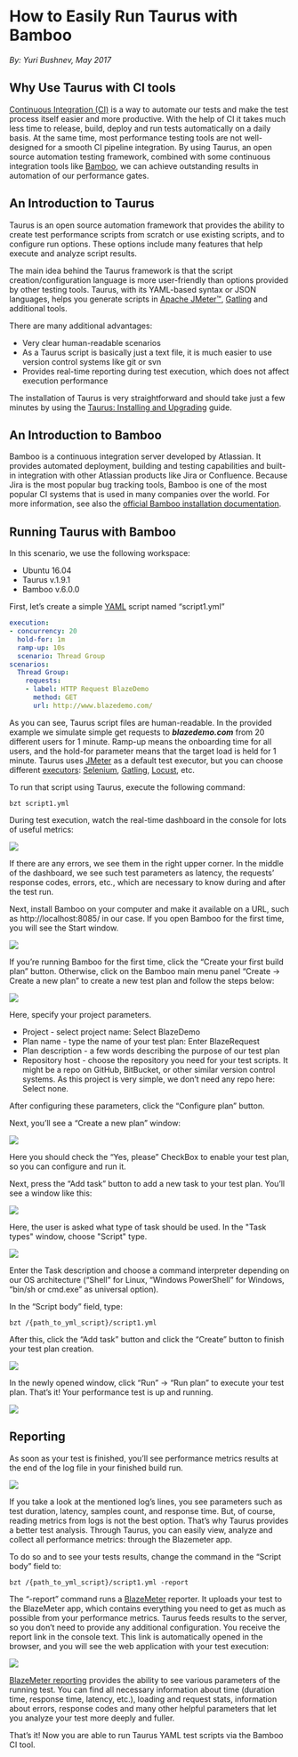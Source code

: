 # How to Easily Run Taurus with Bamboo

_By: Yuri Bushnev, May 2017_

## Why Use Taurus with CI tools

[Continuous Integration (CI\)](https://www.blazemeter.com/blog/jmeter-bamboo-continuous-testing-tutorial) is a way to automate our tests and make the test process itself easier and more productive. With the help of CI it takes much less time to release, build, deploy and run tests automatically on a daily basis. At the same time, most performance testing tools are not well-designed for a smooth CI pipeline integration. By using Taurus, an open source automation testing framework, combined with some continuous integration tools like [Bamboo](https://www.atlassian.com/software/bamboo), we can achieve outstanding results in automation of our performance gates. 

## An Introduction to Taurus

Taurus is an open source automation framework that provides the ability to create test performance scripts from scratch or use existing scripts, and to configure run options. These options include many features that help execute and analyze script results.

The main idea behind the Taurus framework is that the script creation/configuration language is more user-friendly than options provided by other testing tools. Taurus, with its YAML-based syntax or JSON languages, helps you generate scripts in [Apache JMeter™](https://jmeter.apache.org/), [Gatling](https://gatling.io/) and additional tools.

There are many additional advantages: 
- Very clear human-readable scenarios 
- As a Taurus script is basically just a text file, it is much easier to use version control systems like git or svn
- Provides real-time reporting during test execution, which does not affect execution performance

The installation of Taurus is very straightforward and should take just a few minutes by using the [Taurus: Installing and Upgrading](/install/Installation/) guide. 

## An Introduction to Bamboo

Bamboo is a continuous integration server developed by Atlassian. It provides automated deployment, building and testing capabilities and built-in integration with other Atlassian products like Jira or Confluence. Because Jira is the most popular bug tracking tools, Bamboo is one of the most popular CI systems that is used in many companies over the world. For more information, see also the [official Bamboo installation documentation](https://confluence.atlassian.com/bamboo/installing-bamboo-on-linux-289276792.html).

## Running Taurus with Bamboo

In this scenario, we use the following workspace:
- Ubuntu 16.04
- Taurus v.1.9.1 
- Bamboo v.6.0.0

First, let’s create a simple [YAML](/docs/YAMLTutorial/?utm_source=taurus&&utm_medium=KB&utm_campaign=taurus-bamboo) script named “script1.yml”

```yaml
execution:
- concurrency: 20
  hold-for: 1m
  ramp-up: 10s
  scenario: Thread Group
scenarios:
  Thread Group:
    requests:
    - label: HTTP Request BlazeDemo
      method: GET
      url: http://www.blazedemo.com/
```

As you can see, Taurus script files are human-readable. In the provided example we simulate simple get requests to _**blazedemo.com**_ from 20 different users for 1 minute. Ramp-up means the onboarding time for all users, and the hold-for parameter means that the target load is held for 1 minute. Taurus uses [JMeter](https://www.blazemeter.com/jmeter-load-testing?utm_source=taurus&&utm_medium=KB&utm_campaign=taurus-bamboo) as a default test executor, but you can choose different [executors](/docs/ExecutionSettings/?utm_source=taurus&&utm_medium=KB&utm_campaign=taurus-bamboo): [Selenium](/docs/Selenium/?utm_source=taurus&&utm_medium=KB&utm_campaign=taurus-bamboo), [Gatling](/docs/Gatling/?utm_source=taurus&&utm_medium=KB&utm_campaign=taurus-bamboo), [Locust](/docs/Locust/?utm_source=taurus&&utm_medium=KB&utm_campaign=taurus-bamboo), etc.

To run that script using Taurus, execute the following command:

```
bzt script1.yml
```

During test execution, watch the real-time dashboard in the console for lots of useful metrics:

![](bamboo1.png)

If there are any errors, we see them in the right upper corner. In the middle of the dashboard, we see such test parameters as latency, the requests’ response codes, errors, etc., which are necessary to know during and after the test run.

Next, install Bamboo on your computer and make it available on a URL, such as http://localhost:8085/ in our case. If you open Bamboo for the first time, you will see the Start window.

![](bamboo2.png)

If you’re running Bamboo for the first time, click the “Create your first build plan” button. Otherwise, click on the Bamboo main menu panel  “Create -> Create a new plan” to create a new test plan and follow the steps below:

![](bamboo3.png)

Here, specify your project parameters.

- Project - select project name: Select BlazeDemo
- Plan name - type the name of your test plan: Enter BlazeRequest
- Plan description - a few words describing the purpose of our test plan
- Repository host - choose the repository you need for your test scripts. It might be a repo on GitHub, BitBucket, or other similar version control systems. As this project is very simple, we don’t need any repo here: Select none. 

After configuring these parameters, click the “Configure plan” button.

Next, you’ll see a “Create a new plan” window:

![](bamboo4.png)

Here you should check the “Yes, please” CheckBox to enable your test plan, so you can configure and run it.

Next, press the “Add task” button to add a new task to your test plan. You’ll see a window like this:

![](bamboo5.png)

Here, the user is asked what type of task should be used. In the "Task types" window, choose "Script" type.

![](bamboo6.png)

Enter the Task description and choose a command interpreter depending on our OS architecture (“Shell” for Linux, “Windows PowerShell” for Windows, “bin/sh or cmd.exe” as universal option).

In the “Script body” field, type:

```
bzt /{path_to_yml_script}/script1.yml
```
  
After this, click the “Add task” button and click the “Create” button to finish your test plan creation. 

![](bamboo7.png)

In the newly opened window, click “Run” -> “Run plan” to execute your test plan. That’s it! Your performance test is up and running.

![](bamboo8.png)

## Reporting 

As soon as your test is finished, you’ll see performance metrics results at the end of the log file in your finished build run.

![](bamboo9.png)

If you take a look at the mentioned log’s lines, you see parameters such as test duration, latency, samples count, and response time. But, of course, reading metrics from logs is not the best option. That’s why Taurus provides a better test analysis. Through Taurus, you can easily view, analyze and collect all performance metrics: through the Blazemeter app.

To do so and to see your tests results, change the command in the “Script body” field to:
```
bzt /{path_to_yml_script}/script1.yml -report
```

The “-report” command runs a [BlazeMeter](https://a.blazemeter.com/?utm_source=taurus&&utm_medium=KB&utm_campaign=taurus-bamboo) reporter. It uploads your test to the BlazeMeter app, which contains everything you need to get as much as possible from your performance metrics. Taurus feeds results to the server, so you don’t need to provide any additional configuration. You receive the report link in the console text. This link is automatically opened in the browser, and you will see the web application with your test execution:

![](bamboo10.png)

[BlazeMeter reporting](https://www.blazemeter.com/blog/understanding-your-reports-part-4-how-read-your-load-testing-reports-blazemeter?utm_source=taurus&&utm_medium=KB&utm_campaign=taurus-bamboo) provides the ability to see various parameters of the running test. You can find all necessary information about time (duration time, response time, latency, etc.), loading and request stats, information about errors, response codes and many other helpful parameters that let you analyze your test more deeply and fuller.

That’s it! Now you are able to run Taurus YAML test scripts via the Bamboo CI tool.